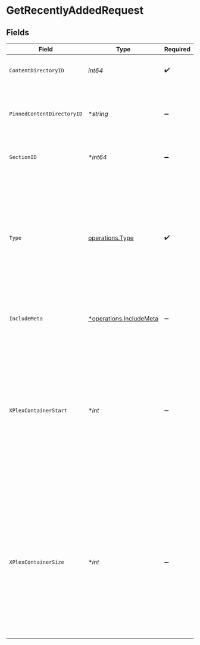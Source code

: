 # GetRecentlyAddedRequest


## Fields

| Field                                                                                                                                                                                     | Type                                                                                                                                                                                      | Required                                                                                                                                                                                  | Description                                                                                                                                                                               | Example                                                                                                                                                                                   |
| ----------------------------------------------------------------------------------------------------------------------------------------------------------------------------------------- | ----------------------------------------------------------------------------------------------------------------------------------------------------------------------------------------- | ----------------------------------------------------------------------------------------------------------------------------------------------------------------------------------------- | ----------------------------------------------------------------------------------------------------------------------------------------------------------------------------------------- | ----------------------------------------------------------------------------------------------------------------------------------------------------------------------------------------- |
| `ContentDirectoryID`                                                                                                                                                                      | *int64*                                                                                                                                                                                   | :heavy_check_mark:                                                                                                                                                                        | The content directory ID.                                                                                                                                                                 |                                                                                                                                                                                           |
| `PinnedContentDirectoryID`                                                                                                                                                                | **string*                                                                                                                                                                                 | :heavy_minus_sign:                                                                                                                                                                        | Comma-separated list of pinned content directory IDs.                                                                                                                                     |                                                                                                                                                                                           |
| `SectionID`                                                                                                                                                                               | **int64*                                                                                                                                                                                  | :heavy_minus_sign:                                                                                                                                                                        | The library section ID for filtering content.                                                                                                                                             | 2                                                                                                                                                                                         |
| `Type`                                                                                                                                                                                    | [operations.Type](../../models/operations/type.md)                                                                                                                                        | :heavy_check_mark:                                                                                                                                                                        | The type of media to retrieve.<br/>1 = movie<br/>2 = show<br/>3 = season<br/>4 = episode<br/>E.g. A movie library will not return anything with type 3 as there are no seasons for movie libraries<br/> | 2                                                                                                                                                                                         |
| `IncludeMeta`                                                                                                                                                                             | [*operations.IncludeMeta](../../models/operations/includemeta.md)                                                                                                                         | :heavy_minus_sign:                                                                                                                                                                        | Adds the Meta object to the response<br/>                                                                                                                                                 | 1                                                                                                                                                                                         |
| `XPlexContainerStart`                                                                                                                                                                     | **int*                                                                                                                                                                                    | :heavy_minus_sign:                                                                                                                                                                        | The index of the first item to return. If not specified, the first item will be returned.<br/>If the number of items exceeds the limit, the response will be paginated.<br/>By default this is 0<br/> | 0                                                                                                                                                                                         |
| `XPlexContainerSize`                                                                                                                                                                      | **int*                                                                                                                                                                                    | :heavy_minus_sign:                                                                                                                                                                        | The number of items to return. If not specified, all items will be returned.<br/>If the number of items exceeds the limit, the response will be paginated.<br/>By default this is 50<br/> | 50                                                                                                                                                                                        |